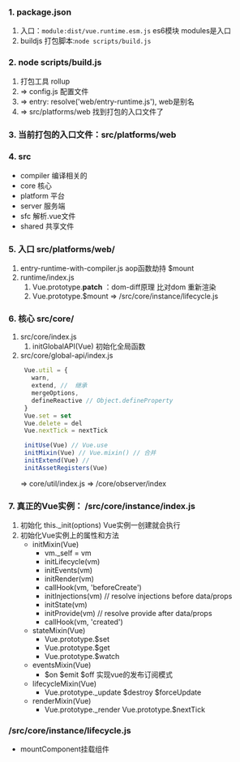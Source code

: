 ### 1. package.json 
1. 入口：`module:dist/vue.runtime.esm.js` es6模块 modules是入口 
2. buildjs 打包脚本:`node scripts/build.js`
### 2. node scripts/build.js
1. 打包工具 rollup
2. => config.js 配置文件
3. => entry: resolve('web/entry-runtime.js'),  web是别名
4. => src/platforms/web 找到打包的入口文件了
### 3. 当前打包的入口文件：src/platforms/web

### 4. src
- compiler 编译相关的
- core 核心
- platform 平台
- server 服务端
- sfc 解析.vue文件
- shared 共享文件

### 5. 入口 src/platforms/web/
1. entry-runtime-with-compiler.js   aop函数劫持  $mount
2. runtime/index.js
   1. Vue.prototype.__patch__  ：dom-diff原理 比对dom 重新渲染 
   2. Vue.prototype.$mount => /src/core/instance/lifecycle.js

### 6. 核心 src/core/
1. src/core/index.js
   1. initGlobalAPI(Vue) 初始化全局函数
2. src/core/global-api/index.js
   ```js
    Vue.util = {
      warn,
      extend, //  继承
      mergeOptions,
      defineReactive // Object.defineProperty
    }
    Vue.set = set
    Vue.delete = del
    Vue.nextTick = nextTick

    initUse(Vue) // Vue.use
    initMixin(Vue) // Vue.mixin() // 合并
    initExtend(Vue) // 
    initAssetRegisters(Vue)
   ```
   => core/util/index.js  =>  /core/observer/index
### 7. 真正的Vue实例： /src/core/instance/index.js

1. 初始化 this._init(options) Vue实例一创建就会执行
2. 初始化Vue实例上的属性和方法
   - initMixin(Vue)
      - vm._self = vm
      - initLifecycle(vm)
      - initEvents(vm)
      - initRender(vm)
      - callHook(vm, 'beforeCreate')
      - initInjections(vm) // resolve injections before data/props
      - initState(vm)
      - initProvide(vm) // resolve provide after data/props
      - callHook(vm, 'created')
   - stateMixin(Vue)
     - Vue.prototype.$set
     - Vue.prototype.$get
     - Vue.prototype.$watch
   - eventsMixin(Vue)
     - $on $emit $off 实现vue的发布订阅模式
   - lifecycleMixin(Vue)
     - Vue.prototype._update   $destroy  $forceUpdate  
   - renderMixin(Vue)
     - Vue.prototype._render  Vue.prototype.$nextTick


### /src/core/instance/lifecycle.js
- mountComponent挂载组件